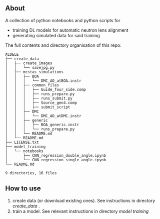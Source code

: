 ## About
A collection of python notebooks and python scripts for
  + training DL models for automatic neutron lens alignment
  + generating simulated data for said training
  
The full contents and directory organisation of this repo:

```
ALDELE
├── create_data
│   ├── create_images
│   │   └── savejpg.py
│   ├── mcstas_simulations
│   │   ├── BOA
│   │   │   └── DMC_AO_atBOA.instr
│   │   ├── common_files
│   │   │   ├── Guide_four_side.comp
│   │   │   ├── runs_prepare.py
│   │   │   ├── runs_submit.py
│   │   │   ├── Source_gen4.comp
│   │   │   ├── submit_script
│   │   ├── DMC
│   │   │   └── DMC_AO_atDMC.instr
│   │   ├── generic
│   │   │   ├── BOA_generic.instr
│   │   │   └── runs_prepare.py
│   │   └── README.md
│   └── README.md
├── LICENSE.txt
├── model_training
│   └── notebooks
│       ├── CNN_regression_double_angle.ipynb
│       └── CNN_regression_single_angle.ipynb
└── README.md

9 directories, 16 files

```

## How to use

1) create data (or download existing ones). See instructions in directory _create_data_ .
2) train a model. See relevant instructions in directory _model training_
